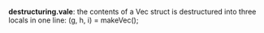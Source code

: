 **destructuring.vale**: the contents of a Vec struct is destructured into three locals in one line: (g, h, i) = makeVec();